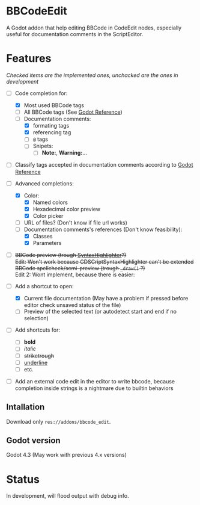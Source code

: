 # BBCodeEdit
A Godot addon that help editing BBCode in CodeEdit nodes, especially useful for documentation comments in the ScriptEditor.


# Features

*Checked items are the implemented ones, unchacked are the ones in development*

- [ ] Code completion for:
  - [x] Most used BBCode tags
  - [ ] All BBCode tags (See [Godot Reference](https://docs.godotengine.org/en/4.3/tutorials/ui/bbcode_in_richtextlabel.html#reference))
  - [ ] Documentation comments:
    - [x] formating tags
    - [x] referencing tag
    - [ ] `@` tags
    - [ ] Snipets:
      - [ ] **Note:**, **Warning:**...
- [ ] Classify tags accepted in documentation comments according to [Godot Reference](https://docs.godotengine.org/en/4.3/tutorials/scripting/gdscript/gdscript_documentation_comments.html#bbcode-and-class-reference)
- [ ] Advanced completions:
  - [x] Color:
    - [x] Named colors
    - [x] Hexadecimal color preview
    - [x] Color picker
  - [ ] URL of files? (Don't know if file url works)
  - [ ] Documentation comments's references (Don't know feasibility):
    - [x] Classes
    - [x] Parameters
- [ ] ~~BBCode preview (trough [SyntaxHighlighter](https://docs.godotengine.org/en/4.3/classes/class_syntaxhighlighter.html)?)~~\
      ~~Edit: Won't work because GDSCriptSyntaxHighlighter can't be extended\
      BBCode spellcheck/semi-preview (trough `_draw()` ?)~~\
      Edit 2: Wont implement, because there is easier:
- [ ] Add a shortcut to open:
  - [x] Current file documentation (May have a problem if pressed before editor check unsaved status of the file)
  - [ ] Preview of the selected text (or autodetect start and end if no selection)
- [ ] Add shortcuts for:
  - [ ] **bold**
  - [ ] *italic*
  - [ ] ~~striketrough~~
  - [ ] <u>underline</u>
  - [ ] etc.
- [ ] Add an external code edit in the editor to write bbcode, because completion inside strings is a nightmare due to builtin behaviors


## Intallation

Download only `res://addons/bbcode_edit`.


## Godot version

Godot 4.3 (May work with previous 4.x versions)


# Status

In development, will flood output with debug info.
